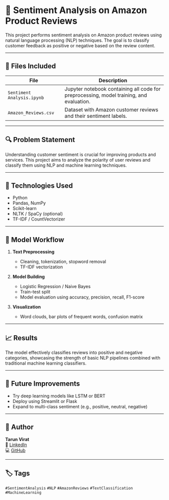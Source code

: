 # 💬 Sentiment Analysis on Amazon Product Reviews

This project performs sentiment analysis on Amazon product reviews using natural language processing (NLP) techniques. The goal is to classify customer feedback as positive or negative based on the review content.

---

## 📁 Files Included

| File                      | Description                                              |
|---------------------------|----------------------------------------------------------|
| `Sentiment Analysis.ipynb` | Jupyter notebook containing all code for preprocessing, model training, and evaluation. |
| `Amazon_Reviews.csv`      | Dataset with Amazon customer reviews and their sentiment labels. |

---

## 🔍 Problem Statement

Understanding customer sentiment is crucial for improving products and services. This project aims to analyze the polarity of user reviews and classify them using NLP and machine learning techniques.

---

## 🔧 Technologies Used

- Python
- Pandas, NumPy
- Scikit-learn
- NLTK / SpaCy (optional)
- TF-IDF / CountVectorizer

---

## 🧠 Model Workflow

1. **Text Preprocessing**
   - Cleaning, tokenization, stopword removal
   - TF-IDF vectorization

2. **Model Building**
   - Logistic Regression / Naive Bayes
   - Train-test split
   - Model evaluation using accuracy, precision, recall, F1-score

3. **Visualization**
   - Word clouds, bar plots of frequent words, confusion matrix

---

## 📈 Results

The model effectively classifies reviews into positive and negative categories, showcasing the strength of basic NLP pipelines combined with traditional machine learning classifiers.

---

## 🚀 Future Improvements

- Try deep learning models like LSTM or BERT
- Deploy using Streamlit or Flask
- Expand to multi-class sentiment (e.g., positive, neutral, negative)

---

## 👤 Author

**Tarun Virat**  
🔗 [LinkedIn](https://www.linkedin.com/in/tarunpeela29)  
💻 [GitHub](https://github.com/TarunVirat)

---

## 🏷️ Tags

`#SentimentAnalysis` `#NLP` `#AmazonReviews` `#TextClassification` `#MachineLearning`
